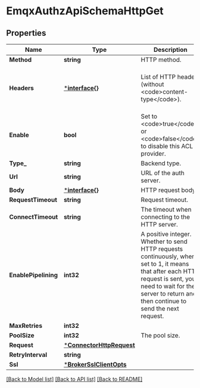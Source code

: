 # EmqxAuthzApiSchemaHttpGet

## Properties
Name | Type | Description | Notes
------------ | ------------- | ------------- | -------------
**Method** | **string** | HTTP method. | [default to METHOD.GET]
**Headers** | [***interface{}**](interface{}.md) | List of HTTP headers (without &lt;code&gt;content-type&lt;/code&gt;). | [optional] [default to {"accept":"application/json","cache-control":"no-cache","connection":"keep-alive","keep-alive":"timeout=30, max=1000"}]
**Enable** | **bool** | Set to &lt;code&gt;true&lt;/code&gt; or &lt;code&gt;false&lt;/code&gt; to disable this ACL provider. | [optional] [default to true]
**Type_** | **string** | Backend type. | [default to TYPE_.HTTP]
**Url** | **string** | URL of the auth server. | [default to null]
**Body** | [***interface{}**](interface{}.md) | HTTP request body. | [optional] [default to null]
**RequestTimeout** | **string** | Request timeout. | [optional] [default to 30s]
**ConnectTimeout** | **string** | The timeout when connecting to the HTTP server. | [optional] [default to 15s]
**EnablePipelining** | **int32** | A positive integer. Whether to send HTTP requests continuously, when set to 1, it means that after each HTTP request is sent, you need to wait for the server to return and then continue to send the next request. | [optional] [default to 100]
**MaxRetries** | **int32** |  | [optional] [default to null]
**PoolSize** | **int32** | The pool size. | [optional] [default to 8]
**Request** | [***ConnectorHttpRequest**](connector-http.request.md) |  | [optional] [default to null]
**RetryInterval** | **string** |  | [optional] [default to null]
**Ssl** | [***BrokerSslClientOpts**](broker.ssl_client_opts.md) |  | [optional] [default to null]

[[Back to Model list]](../README.md#documentation-for-models) [[Back to API list]](../README.md#documentation-for-api-endpoints) [[Back to README]](../README.md)

